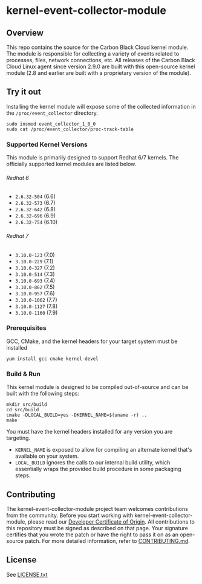# kernel-event-collector-module

## Overview
This repo contains the source for the Carbon Black Cloud kernel module.
The module is responsible for collecting a variety of events related to 
processes, files, network connections, etc. All releases of the Carbon
Black Cloud Linux agent since version 2.9.0 are built with this 
open-source kernel module (2.8 and earlier are built with a proprietary
version of the module). 

## Try it out
Installing the kernel module will expose some of the collected information in
the `/proc/event_collector` directory.
```shell script
sudo insmod event_collector_1_0_0
sudo cat /proc/event_collector/proc-track-table
```


### Supported Kernel Versions
This module is primarily designed to support Redhat 6/7 kernels. The
officially supported kernel modules are listed below.

###### Redhat 6
 * `2.6.32-504` (6.6)
 * `2.6.32-573` (6.7)
 * `2.6.32-642` (6.8)
 * `2.6.32-696` (6.9)
 * `2.6.32-754` (6.10)
 
###### Redhat 7 
 * `3.10.0-123` (7.0)
 * `3.10.0-229` (7.1)
 * `3.10.0-327` (7.2)
 * `3.10.0-514` (7.3)
 * `3.10.0-693` (7.4)
 * `3.10.0-862` (7.5)
 * `3.10.0-957` (7.6)
 * `3.10.0-1062` (7.7)
 * `3.10.0-1127` (7.8)
 * `3.10.0-1160` (7.9)
 
### Prerequisites
GCC, CMake, and the kernel headers for your target system must be installed
```shell script
yum install gcc cmake kernel-devel
```

### Build & Run
This kernel module is designed to be compiled out-of-source and can be built
with the following steps:
```shell script
mkdir src/build
cd src/build
cmake -DLOCAL_BUILD=yes -DKERNEL_NAME=$(uname -r) ..
make
```
You must have the kernel headers installed for any version you are targeting.
* `KERNEL_NAME` is exposed to allow for compiling an alternate kernel
that's available on your system.
* `LOCAL_BUILD` ignores the calls to our internal build utility, which 
essentially wraps the provided build procedure in some packaging steps.

## Contributing
The kernel-event-collector-module project team welcomes contributions from the community. Before you start working with kernel-event-collector-module, please
read our [Developer Certificate of Origin](https://cla.vmware.com/dco). All contributions to this repository must be
signed as described on that page. Your signature certifies that you wrote the patch or have the right to pass it on
as an open-source patch. For more detailed information, refer to [CONTRIBUTING.md](CONTRIBUTING.md).

## License
See [LICENSE.txt](LICENSE.txt)
